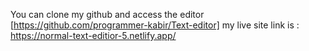 You can clone my github and access the editor [https://github.com/programmer-kabir/Text-editor]
my live site link is : https://normal-text-editior-5.netlify.app/